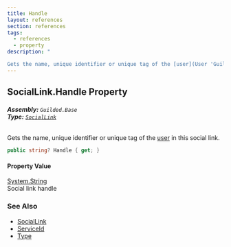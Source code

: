 ```yaml
---
title: Handle
layout: references
section: references
tags:
  - references
  - property
description: "

Gets the name, unique identifier or unique tag of the [user](User 'Guilded.Base.Users.User') in this social link."
---
```


## SocialLink.Handle Property
###### **Assembly:** `Guilded.Base`<br/>**Type:** [`SocialLink`](SocialLink 'Guilded.Base.Users.SocialLink')

Gets the name, unique identifier or unique tag of the [user](User 'Guilded.Base.Users.User') in this social link.

```csharp
public string? Handle { get; }
```

#### Property Value
[System.String](https://docs.microsoft.com/en-us/dotnet/api/System.String 'System.String')  
Social link handle

### See Also
- [SocialLink](SocialLink 'Guilded.Base.Users.SocialLink')
- [ServiceId](SocialLink.ServiceId 'Guilded.Base.Users.SocialLink.ServiceId')
- [Type](SocialLink.Type 'Guilded.Base.Users.SocialLink.Type')